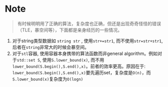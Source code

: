 # Note 
> 有时候明明用了正确的算法，复杂度也正确，但还是出现奇奇怪怪的错误（TLE，暴空间等），下面都是亲身经历的一些情况。
1. 对于string类型数据如 `string str` , 使用`str+=str1`, 而不使用`str=str+str1`, 后者在`string`非常大的时候会暴空间。
2. 对于`stl`容器, 使用容器本身携带的算法函数而非general algorithm。例如对于`std::set S`, 使用`S.lower_bound(x)`, 而不用`lower_bound(S.begin(),S.end(),x)`。前者的效率更高。原因在于: `lower_bound(S.begin(),S.end(),x)`要先遍历set，复杂度是`O(n)`，而`S.lower_bound(x)`复杂度为`O(logn)`